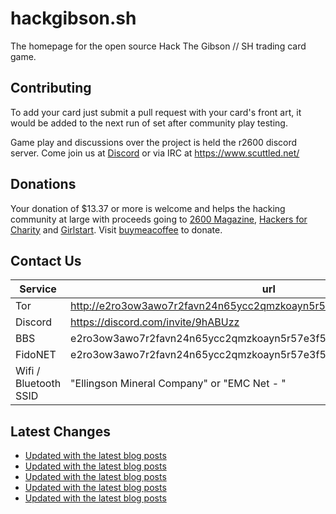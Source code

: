 # hackgibson.sh
The homepage for the open source Hack The Gibson // SH trading card game.


## Contributing

To add your card just submit a pull request with your card's front art, it would be added to the next run of set after community play testing.

Game play and discussions over the project is held the r2600 discord server. Come join us at [Discord](https://discord.com/invite/9hABUzz) or via IRC at https://www.scuttled.net/


## Donations

Your donation of $13.37 or more is welcome and helps the hacking community at large with proceeds going to [2600 Magazine](https://2600.com/), [Hackers for Charity](https://hackersforcharity.org) and [Girlstart](https://girlstart.org).  Visit [buymeacoffee](https://www.buymeacoffee.com/hackgibson.sh) to donate.


## Contact Us

Service | url
-|-
Tor | http://e2ro3ow3awo7r2favn24n65ycc2qmzkoayn5r57e3f56nvjwdcgg32ad.onion
Discord | https://discord.com/invite/9hABUzz
BBS | e2ro3ow3awo7r2favn24n65ycc2qmzkoayn5r57e3f56nvjwdcgg32ad.onion:23
FidoNET | e2ro3ow3awo7r2favn24n65ycc2qmzkoayn5r57e3f56nvjwdcgg32ad.onion:24554
Wifi / Bluetooth SSID | "Ellingson Mineral Company" or "EMC Net - <fidonet address>"

## Latest Changes
<!-- BLOG-POST-LIST:START -->
- [Updated with the latest blog posts](https://github.com/DFW2600/hackgibson.sh/commit/9005d34adfed1c61e8e0399fe3cd7ce2d5fd451c)
- [Updated with the latest blog posts](https://github.com/DFW2600/hackgibson.sh/commit/88b45b215dc8bb9e4dcd02ebb84e5bb3799fad7a)
- [Updated with the latest blog posts](https://github.com/DFW2600/hackgibson.sh/commit/ebe3af3aae6312c4dda25afaf2ca140718bb1b51)
- [Updated with the latest blog posts](https://github.com/DFW2600/hackgibson.sh/commit/eb4b228545b3ff09ea08ad84acd774a1d764a500)
- [Updated with the latest blog posts](https://github.com/DFW2600/hackgibson.sh/commit/38effc8ad08e83725102a033f9e06e8d3890987f)
<!-- BLOG-POST-LIST:END -->

